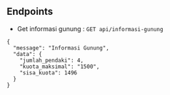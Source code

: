 ## Endpoints

* Get informasi gunung : ``` GET api/informasi-gunung ```
``` 
{
  "message": "Informasi Gunung",
  "data": {
    "jumlah_pendaki": 4,
    "kuota_maksimal": "1500",
    "sisa_kuota": 1496
  }
}
```
